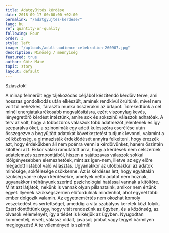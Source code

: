 ```yaml
---
title: Adatgyűjtés kérdése
date: 2018-09-17 00:00:00 +02:00
permalink: "/adatgyujtes-kerdese/"
lang: hu
ref: quantity-or-quality
following: Four
order: 3
style: left
image: "/uploads/adult-audience-celebration-260907.jpg"
description: Minőség / mennyiség
featured: true
author: Götz Máté
topic: story
layout: default
---
```


Sziasztok!

A minap felmerült egy tájékozódás céljából készítendő kérdőív terve,
ami hosszas gondolkodás után elkészült, aminek rendkívül örültünk, mivel nem volt túl nehézkes,
fárasztó munka összerakni az űrlapot.
Törekedtünk a cél minél energiatakarékosabb megvalósításra, ezért viszonylag kevés, lényegretörő kérdést intéztünk,
amire sok és sokszínű válaszok adhatóak. A terv az volt, hogy a többszörös válaszok több adatmezőt jelentenek és
így szeparálva őket, a szinonímák egy adott kulcsszóra cserélése után összegezve a begyűjtött adatokat
következtetést tudjunk levonni, valamint a célközönség, a gimnazisták érdeklődését annyira felkelteni,
hogy érezzék azt, hogy érdekükben áll nem poénra venni a kérdőívünket, hanem őszintén kitölteni azt.
Ekkor valaki rámutatott arra, hogy a kérdések nem célszerűek adatelemzés szempontjából,
hiszen a sajátszavas válaszok sokkal időigényesebben elemezhetőek, mint az igen-nem,
illetve az egy előre megadott listából való választás. Ugyanakkor az utóbbiakkal az adatok minősége, sokfélesége csökkenne.
Az is kérdéses lett, hogy egyáltalán szükség van-e olyan kérdésekre, amelyek nettó adatot nem hoznak,
ugyanakkor (néhányunk szerint) pszichológiai hatással vannak a kitöltőre.
Mint azt látjátok, nekünk is vannak olyan pillanataink, amikor nem értünk egyet.
Ilyenek szükségszerűen előfordulnak mindenhol, ahol egynél több ember dolgozik valamin.
Az egyetnemértés nem okozhat komoly veszekedést és sértettséget, ameddig a vita szabályos keretek közt folyik.
Ezért döntöttünk úgy, hogy vitát rendezünk az ügyben, és a közönség, az olvasók véleményét, így a tiédet is kikérjük az ügyben.
Nyugodtan kommentelj, érvelj, válassz oldalt, javasolj jobbat vagy tegyél bármilyen megjegyzést!
A te véleményed is számít!
